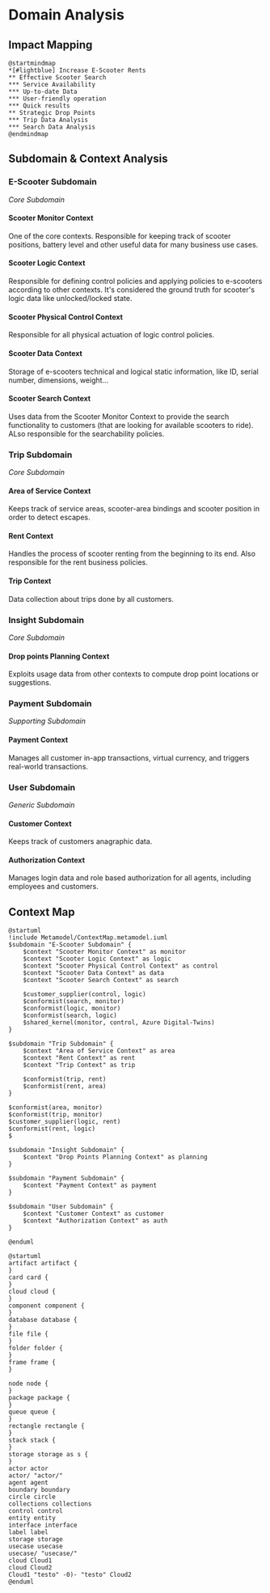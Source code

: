 # Domain Analysis

## Impact Mapping
```plantuml
@startmindmap
*[#lightblue] Increase E-Scooter Rents
** Effective Scooter Search
*** Service Availability
*** Up-to-date Data
*** User-friendly operation
*** Quick results
** Strategic Drop Points
*** Trip Data Analysis
*** Search Data Analysis
@endmindmap
```

## Subdomain & Context Analysis

### E-Scooter Subdomain
*Core Subdomain*
#### Scooter Monitor Context
One of the core contexts. Responsible for keeping track of scooter positions, battery level and other useful data for many business use cases.
#### Scooter Logic Context
Responsible for defining control policies and applying policies to e-scooters according to other contexts. It's considered the ground truth for scooter's logic data like unlocked/locked state.
#### Scooter Physical Control Context
Responsible for all physical actuation of logic control policies.
#### Scooter Data Context
Storage of e-scooters technical and logical static information, like ID, serial number, dimensions, weight...
#### Scooter Search Context
Uses data from the Scooter Monitor Context to provide the search functionality to customers (that are looking for available scooters to ride). ALso responsible for the searchability policies.

### Trip Subdomain
*Core Subdomain*
#### Area of Service Context
Keeps track of service areas, scooter-area bindings and scooter position in order to detect escapes.
#### Rent Context
Handles the process of scooter renting from the beginning to its end. Also responsible for the rent business policies.
#### Trip Context
Data collection about trips done by all customers.

### Insight Subdomain
*Core Subdomain*
#### Drop points Planning Context
Exploits usage data from other contexts to compute drop point locations or suggestions.

### Payment Subdomain
*Supporting Subdomain*
#### Payment Context
Manages all customer in-app transactions, virtual currency, and triggers real-world transactions.

### User Subdomain
*Generic Subdomain*
#### Customer Context
Keeps track of customers anagraphic data.
#### Authorization Context
Manages login data and role based authorization for all agents, including employees and customers.


## Context Map
```plantuml
@startuml
!include Metamodel/ContextMap.metamodel.iuml
$subdomain "E-Scooter Subdomain" {
    $context "Scooter Monitor Context" as monitor
    $context "Scooter Logic Context" as logic
    $context "Scooter Physical Control Context" as control
    $context "Scooter Data Context" as data
    $context "Scooter Search Context" as search

    $customer_supplier(control, logic)
    $conformist(search, monitor)
    $conformist(logic, monitor)
    $conformist(search, logic)
    $shared_kernel(monitor, control, Azure Digital-Twins)
}

$subdomain "Trip Subdomain" {
    $context "Area of Service Context" as area
    $context "Rent Context" as rent
    $context "Trip Context" as trip

    $conformist(trip, rent)
    $conformist(rent, area)
}

$conformist(area, monitor)
$conformist(trip, monitor)
$customer_supplier(logic, rent)
$conformist(rent, logic)
$

$subdomain "Insight Subdomain" {
    $context "Drop Points Planning Context" as planning
}

$subdomain "Payment Subdomain" {
    $context "Payment Context" as payment
}

$subdomain "User Subdomain" {
    $context "Customer Context" as customer
    $context "Authorization Context" as auth
}

@enduml
```
```plantuml
@startuml
artifact artifact {
}
card card {
}
cloud cloud {
}
component component {
}
database database {
}
file file {
}
folder folder {
}
frame frame {
}

node node {
}
package package {
}
queue queue {
}
rectangle rectangle {
}
stack stack {
}
storage storage as s {
}
actor actor
actor/ "actor/"
agent agent
boundary boundary
circle circle
collections collections
control control
entity entity
interface interface
label label
storage storage
usecase usecase
usecase/ "usecase/"
cloud Cloud1
cloud Cloud2
Cloud1 "testo" -0)- "testo" Cloud2
@enduml
```